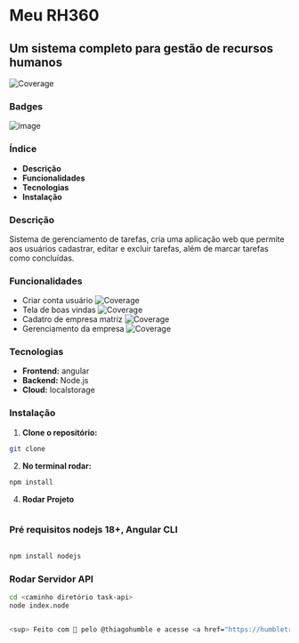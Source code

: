 # Meu RH360 
## Um sistema completo para gestão de recursos humanos

![Coverage](https://img.shields.io/badge/coverage-70%25-brightgreen)

### Badges
![image]()

### Índice
* **Descrição**
* **Funcionalidades**
* **Tecnologias**
* **Instalação**

### Descrição
Sistema de gerenciamento de tarefas, cria uma aplicação web que permite aos usuários cadastrar, editar e excluir tarefas, além de marcar tarefas como
concluídas. 

### Funcionalidades
* Criar conta usuário ![Coverage](https://img.shields.io/badge/coverage-100%25-brightgreen)
* Tela de boas vindas ![Coverage](https://img.shields.io/badge/coverage-100%25-brightgreen)
* Cadatro de empresa matriz ![Coverage](https://img.shields.io/badge/coverage-100%25-brightgreen)
* Gerenciamento da empresa ![Coverage](https://img.shields.io/badge/coverage-70%25-brightgreen)

### Tecnologias
* **Frontend:** angular
* **Backend:** Node.js
* **Cloud:** localstorage

### Instalação
1. **Clone o repositório:**
  ```bash
  git clone 
  ```
2. **No terminal rodar:**
  ```bash
  npm install
  ```
4. **Rodar Projeto**
  ```bash
  
  ```
### Pré requisitos nodejs 18+, Angular CLI   
  ```bash
  
  ```
  ```bash
  npm install nodejs
  ```

### Rodar Servidor API
  ```bash
  cd <caminho diretório task-api>
  node index.node


<sup> Feito com 💙 pelo @thiagohumble e acesse <a href="https://humbletrips.com.br/" target="_blank" rel="noopener">humbletrips</a> ® 2024</sup>